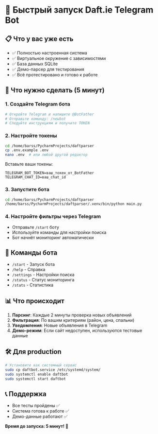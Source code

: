 # 🚀 Быстрый запуск Daft.ie Telegram Bot

## 📋 Что у вас уже есть
- ✅ Полностью настроенная система
- ✅ Виртуальное окружение с зависимостями
- ✅ База данных SQLite
- ✅ Демо-парсер для тестирования
- ✅ Всё протестировано и готово к работе

## 🎯 Что нужно сделать (5 минут)

### 1. Создайте Telegram бота
```bash
# Откройте Telegram и напишите @BotFather
# Отправьте команду: /newbot
# Следуйте инструкциям и получите TOKEN
```

### 2. Настройте токены
```bash
cd /home/barss/PycharmProjects/daftparser
cp .env.example .env
nano .env  # или любой другой редактор
```

Вставьте ваши токены:
```
TELEGRAM_BOT_TOKEN=ваш_токен_от_BotFather
TELEGRAM_CHAT_ID=ваш_chat_id
```

### 3. Запустите бота
```bash
cd /home/barss/PycharmProjects/daftparser
/home/barss/PycharmProjects/daftparser/.venv/bin/python main.py
```

### 4. Настройте фильтры через Telegram
- Отправьте `/start` боту
- Используйте команды для настройки поиска
- Бот начнёт мониторинг автоматически

## 🔧 Команды бота
- `/start` - Запуск бота
- `/help` - Справка
- `/settings` - Настройки поиска
- `/status` - Статус мониторинга
- `/stats` - Статистика

## 📊 Что происходит
1. **Парсинг**: Каждые 2 минуты проверка новых объявлений
2. **Фильтрация**: По вашим критериям (район, цена, спальни)
3. **Уведомления**: Новые объявления в Telegram
4. **Демо-режим**: Если сайт недоступен, используются тестовые данные

## 🛠️ Для production
```bash
# Установите как системный сервис
sudo cp daftbot.service /etc/systemd/system/
sudo systemctl enable daftbot
sudo systemctl start daftbot
```

## 📞 Поддержка
- Все тесты пройдены ✅
- Система готова к работе ✅
- Демо-данные работают ✅

**Время до запуска: 5 минут!** 🎉
